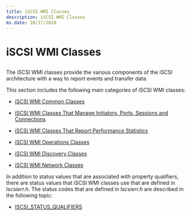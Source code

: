 ```yaml
---
title: iSCSI WMI Classes
description: iSCSI WMI Classes
ms.date: 10/17/2018
---
```


# iSCSI WMI Classes


## <span id="ddk_iscsi_wmi_classes_kr"></span><span id="DDK_ISCSI_WMI_CLASSES_KR"></span>


The iSCSI WMI classes provide the various components of the iSCSI architecture with a way to report events and transfer data.

This section includes the following main categories of iSCSI WMI classes:

-   [iSCSI WMI Common Classes](iscsi-wmi-common-classes.md)

-   [iSCSI WMI Classes That Manage Initiators, Ports, Sessions and Connections](iscsi-wmi-classes-that-manage-initiators--ports--sessions-and-connecti.md)

-   [iSCSI WMI Classes That Report Performance Statistics](iscsi-wmi-classes-that-report-performance-statistics.md)

-   [iSCSI WMI Operations Classes](iscsi-wmi-operations-classes.md)

-   [iSCSI WMI Discovery Classes](iscsi-wmi-discovery-classes.md)

-   [iSCSI WMI Network Classes](iscsi-wmi-network-classes.md)

In addition to status values that are associated with property qualifiers, there are status values that iSCSI WMI classes use that are defined in *Iscsierr.h*. The status codes that are defined in *Iscsierr.h* are described in the following topic:

-   [ISCSI\_STATUS\_QUALIFIERS](iscsi-status-qualifiers.md)

 

 





